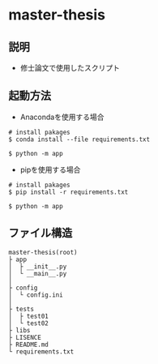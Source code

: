 # master-thesis


## 説明
* 修士論文で使用したスクリプト

## 起動方法
* Anacondaを使用する場合
```
# install pakages
$ conda install --file requirements.txt 

$ python -m app
```

* pipを使用する場合
```
# install pakages
$ pip install -r requirements.txt

$ python -m app
```

## ファイル構造
```
master-thesis(root)
├ app
│  ├ __init__.py
│  └ __main__.py
│
├ config
│  └ config.ini 
│  
├ tests
│  ├ test01
│  └ test02
├ libs
├ LISENCE
├ README.md
└ requirements.txt
 
 
 
